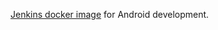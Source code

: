 [Jenkins docker image](https://hub.docker.com/r/mthakuri/jenkins_with_android/) for Android development.
